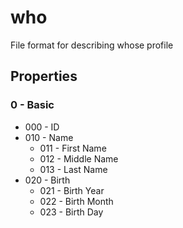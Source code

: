 # who
File format for describing whose profile
## Properties
### 0 - Basic
- 000 - ID
- 010 - Name
  - 011 - First Name
  - 012 - Middle Name
  - 013 - Last Name
- 020 - Birth
  - 021 - Birth Year
  - 022 - Birth Month
  - 023 - Birth Day
  
